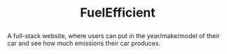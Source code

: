 # <p align="center">FuelEfficient</p>
A full-stack website, where users can put in the year/make/model of their car and see how much emissions their car produces.
